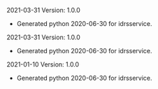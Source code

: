 2021-03-31 Version: 1.0.0
- Generated python 2020-06-30 for idrsservice.

2021-03-31 Version: 1.0.0
- Generated python 2020-06-30 for idrsservice.

2021-01-10 Version: 1.0.0
- Generated python 2020-06-30 for idrsservice.

